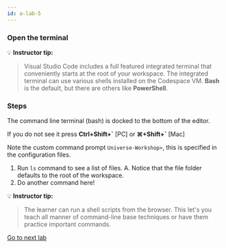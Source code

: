 ```yaml
---
id: a-lab-5
---
```

### Open the terminal

💡 **Instructor tip:**

>Visual Studio Code includes a full featured integrated terminal that conveniently starts at the root of your workspace. The integrated terminal can use various shells installed on the Codespace VM. **Bash** is the default, but there are others like **PowerShell**.


### Steps

The command line terminal (bash) is docked to the bottom of the editor. 

If you do not see it press **Ctrl+Shift+\`** [PC] or **⌘+Shift+`** [Mac]
 
Note the custom command prompt `Universe-Workshop>`, this is specified in the configuration files.

1. Run `ls` command to see a list of files.
   A. Notice that the file folder defaults to the root of the workspace.
2. Do another command here!

💡 **Instructor tip:**
> The learner can run a shell scripts from the browser. This let's you teach all manner of command-line base techniques or have them practice important commands.


[Go to next lab ](/walt/lab-6.html)
